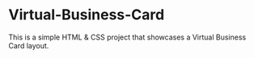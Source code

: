 # Virtual-Business-Card
This is a simple HTML &amp; CSS project that showcases a Virtual Business Card layout.
